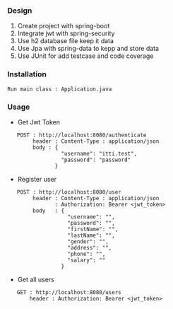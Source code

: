 ### Design
1. Create project with spring-boot
2. Integrate jwt with spring-security
3. Use h2 database file keep it data
4. Use Jpa with spring-data to kepp and store data
5. Use JUnit for add testcase and code coverage

### Installation
``` Run main class : Application.java ```

### Usage
- Get Jwt Token
```  
   POST : http://localhost:8080/authenticate  
        header : Content-Type : application/json  
        body : {  
                 "username": "itti.test",  
                 "password": "password"  
               }
```

- Register user  
```
   POST : http://localhost:8080/user  
        header : Content-Type : application/json  
               : Authorization: Bearer <jwt_token>  
        body   : {  
                   "username": "",  
                   "password": "",  
                   "firstName": "",  
                   "lastName": "",  
                   "gender": "",  
                   "address": "",  
                   "phone": "",  
                   "salary": ""  
                 }
```

- Get all users
```
   GET : http://localhost:8080/users  
       header : Authorization: Bearer <jwt_token>
```  